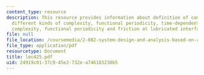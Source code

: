 ```yaml
---
content_type: resource
description: This resource provides information about definition of complexity, four
  different kinds of complexity, functional periodicity, time-dependent combinatorial
  complexity, functional periodicity and friction at lubricated interface.
file: null
file_location: /coursemedia/2-882-system-design-and-analysis-based-on-ad-and-complexity-theories-spring-2005/24919c0137c945e2732ea746183230b5_lec425.pdf
file_type: application/pdf
resourcetype: Document
title: lec425.pdf
uid: 24919c01-37c9-45e2-732e-a746183230b5
---
```

